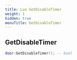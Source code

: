 ```yaml
---
title: Lua GetDisableTimer
weight: 1
hidden: true
menuTitle: GetDisableTimer
---
```

## GetDisableTimer
```lua
door:GetDisableTimer(); -- bool
```